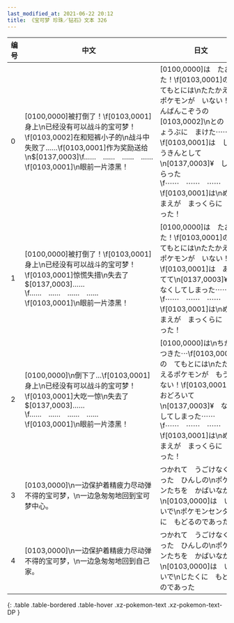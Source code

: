 ```yaml
---
last_modified_at: 2021-06-22 20:12
title: 《宝可梦 珍珠／钻石》文本 326
---
```

| 编号 | 中文 | 日文 |
| ---- | ---- | ---- |
| 0 | [0100,0000]被打倒了！\f[0103,0001]身上\n已经没有可以战斗的宝可梦！\f[0103,0002]在和短裤小子的\n战斗中失败了……\f[0103,0001]作为奖励送给\n$[0137,0003]\f……　……　……　……\f[0103,0001]\n眼前一片漆黑！ | [0100,0000]は　たおれた！\f[0103,0001]の　てもとには\nたたかえる　ポケモンが　いない！\fたんぱんこぞうの　[0103,0002]\nとの　しょうぶに　まけた⋯⋯\f[0103,0001]は　しょうきんとして\n[0137,0003]¥　しはらった\f⋯⋯　⋯⋯　⋯⋯　⋯⋯\f[0103,0001]は\nめのまえが　まっくらに　なった！ |
| 1 | [0100,0000]被打倒了！\f[0103,0001]身上\n已经没有可以战斗的宝可梦！\f[0103,0001]惊慌失措\n失去了$[0137,0003]……\f……　……　……　……\f[0103,0001]\n眼前一片漆黑！ | [0100,0000]は　たおれた！\f[0103,0001]の　てもとには\nたたかえる　ポケモンが　いない！\f[0103,0001]は　あわてて\n[0137,0003]¥　なくしてしまった⋯⋯\f⋯⋯　⋯⋯　⋯⋯　⋯⋯\f[0103,0001]は\nめのまえが　まっくらに　なった！ |
| 2 | [0100,0000]\n倒下了…\f[0103,0001]身上\n已经没有可以战斗的宝可梦！\f[0103,0001]大吃一惊\n失去了$[0137,0003]……\f……　……　……　……\f[0103,0001]\n眼前一片漆黑！ | [0100,0000]は\nちからつきた⋯\f[0103,0001]の　てもとには\nたたかえるポケモンが　もういない！\f[0103,0001]は　おどろいて\n[0137,0003]¥　なくしてしまった⋯⋯\f⋯⋯　⋯⋯　⋯⋯　⋯⋯\f[0103,0001]は\nめのまえが　まっくらに　なった！ |
| 3 | [0103,0000]\n一边保护着精疲力尽动弹不得的宝可梦，\n一边急匆匆地回到宝可梦中心。 | つかれて　うごけなくなった　ひんしの\nポケモンたちを　かばいながら\n[0103,0000]は　いそいで\nポケモンセンタ－に　もどるのであった |
| 4 | [0103,0000]\n一边保护着精疲力尽动弹不得的宝可梦，\n一边急匆匆地回到自己家。 | つかれて　うごけなくなった　ひんしの\nポケモンたちを　かばいながら\n[0103,0000]は　いそいで\nじたくに　もどるのであった |
{: .table .table-bordered .table-hover .xz-pokemon-text .xz-pokemon-text-DP }